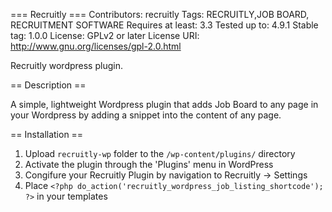 === Recruitly ===
Contributors: recruitly
Tags: RECRUITLY,JOB BOARD, RECRUITMENT SOFTWARE
Requires at least: 3.3
Tested up to: 4.9.1
Stable tag: 1.0.0
License: GPLv2 or later
License URI: http://www.gnu.org/licenses/gpl-2.0.html

Recruitly wordpress plugin.

== Description ==

A simple, lightweight Wordpress plugin that adds Job Board to any page in your Wordpress by adding a snippet into the content of any page.

== Installation ==

1. Upload `recruitly-wp` folder to the `/wp-content/plugins/` directory
2. Activate the plugin through the 'Plugins' menu in WordPress
3. Congifure your Recruitly Plugin by navigation to Recruitly -> Settings
3. Place `<?php do_action('recruitly_wordpress_job_listing_shortcode'); ?>` in your templates